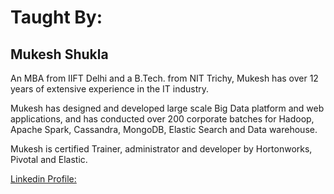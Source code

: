 # Taught By: 

## Mukesh Shukla

An MBA from IIFT Delhi and a B.Tech. from NIT Trichy, Mukesh has over 12 years of extensive experience in the IT industry.

Mukesh has designed and developed large scale Big Data platform and web applications, and has conducted over 200 corporate batches for Hadoop, Apache Spark, Cassandra, MongoDB, Elastic Search and Data warehouse.

Mukesh is certified Trainer, administrator and developer by Hortonworks, Pivotal and Elastic.
 

[Linkedin Profile:](https://www.linkedin.com/in/mukesh-kumar-7246505/?ppe=1)


